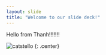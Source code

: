 ```yaml
---
layout: slide
title: "Welcome to our slide deck!"
---
```


Hello from Thanh!!!!!!!

![catstello](https://octodex.github.com/images/catstello.png)
{: .center}
